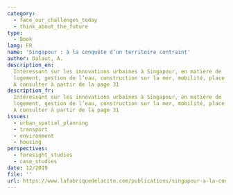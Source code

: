 ```yaml
---
category:
  - face_our_challenges_today
  - think_about_the_future
type:
  - Book
lang: FR
name: 'Singapour : à la conquête d’un territoire contraint'
author: Dalaut, A.
description_en:
  Intéressant sur les innovations urbaines à Singapour, en matière de
  logement, gestion de l’eau, construction sur la mer, mobilité, place de la nature...
  A consulter à partir de la page 31
description_fr:
  Intéressant sur les innovations urbaines à Singapour, en matière de
  logement, gestion de l’eau, construction sur la mer, mobilité, place de la nature...
  A consulter à partir de la page 31
issues:
  - urban_spatial_planning
  - transport
  - environment
  - housing
perspectives:
  - foresight_studies
  - case_studies
date: 12/2019
file: ''
url: https://www.lafabriquedelacite.com/publications/singapour-a-la-conquete-dun-territoire-contraint/
---
```

